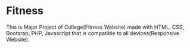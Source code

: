 # Fitness
This is Major Project of College(Fitness Website) made with HTML, CSS, Bootsrap, PHP, Javascript that is compatible to all devices(Responsive Website).
